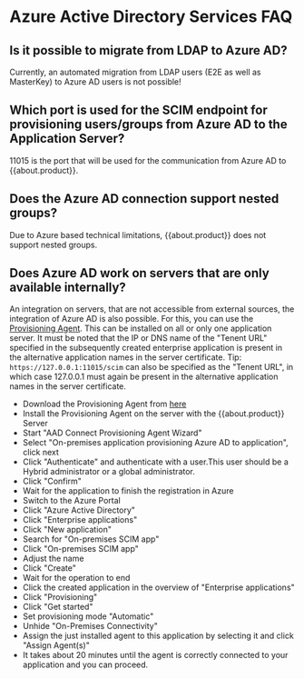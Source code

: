 # Azure Active Directory Services FAQ

## Is it possible to migrate from LDAP to Azure AD?

Currently, an automated migration from LDAP users (E2E as well as MasterKey) to Azure AD users is not possible!

## Which port is used for the SCIM endpoint for provisioning users/groups from Azure AD to the Application Server?

11015 is the port that will be used for the communication from Azure AD to {{about.product}}.

## Does the Azure AD connection support nested groups?

Due to Azure based technical limitations, {{about.product}} does not support nested groups.

## Does Azure AD work on servers that are only available internally?

An integration on servers, that are not accessible from external sources, the integration of Azure AD is also possible. For this, you can use the [Provisioning Agent]({{url.azure_provisioning_agent_info}}). This can be installed on all or only one application server. It must be noted that the IP or DNS name of the "Tenent URL" specified in the subsequently created enterprise application is present in the alternative application names in the server certificate.
Tip: `https://127.0.0.1:11015/scim` can also be specified as the "Tenent URL", in which case 127.0.0.1 must again be present in the alternative application names in the server certificate.

- Download the Provisioning Agent from [here]({{url.azure_provisioning_agent_download}})
- Install the Provisioning Agent on the server with the {{about.product}} Server
- Start "AAD Connect Provisioning Agent Wizard"
- Select "On-premises application provisioning Azure AD to application", click next
- Click "Authenticate" and authenticate with a user.This user should be a Hybrid administrator or a global administrator.
- Click "Confirm"
- Wait for the application to finish the registration in Azure
- Switch to the Azure Portal
- Click "Azure Active Directory"
- Click "Enterprise applications"
- Click "New application"
- Search for "On-premises SCIM app"
- Click "On-premises SCIM app"
- Adjust the name
- Click "Create"
- Wait for the operation to end
- Click the created application in the overview of "Enterprise applications"
- Click "Provisioning"
- Click "Get started"
- Set provisioning mode "Automatic"
- Unhide "On-Premises Connectivity"
- Assign the just installed agent to this application by selecting it and click "Assign Agent(s)"
- It takes about 20 minutes until the agent is correctly connected to your application and you can proceed.
